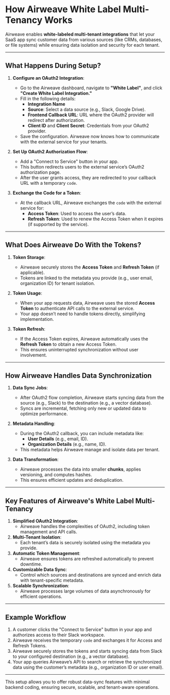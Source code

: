 # How Airweave White Label Multi-Tenancy Works

Airweave enables **white-labeled multi-tenant integrations** that let your SaaS app sync customer data from various sources (like CRMs, databases, or file systems) while ensuring data isolation and security for each tenant.

---

## What Happens During Setup?

1. **Configure an OAuth2 Integration**:
   - Go to the Airweave dashboard, navigate to **"White Label"**, and click **"Create White Label Integration."**
   - Fill in the following details:
     - **Integration Name**
     - **Source**: Select a data source (e.g., Slack, Google Drive).
     - **Frontend Callback URL**: URL where the OAuth2 provider will redirect after authorization.
     - **Client ID** and **Client Secret**: Credentials from your OAuth2 provider.
   - Save the configuration. Airweave now knows how to communicate with the external service for your tenants.

2. **Set Up OAuth2 Authorization Flow**:
   - Add a "Connect to Service" button in your app.
   - This button redirects users to the external service’s OAuth2 authorization page.
   - After the user grants access, they are redirected to your callback URL with a temporary `code`.

3. **Exchange the Code for a Token**:
   - At the callback URL, Airweave exchanges the `code` with the external service for:
     - **Access Token**: Used to access the user’s data.
     - **Refresh Token**: Used to renew the Access Token when it expires (if supported by the service).

---

## What Does Airweave Do With the Tokens?

1. **Token Storage**:
   - Airweave securely stores the **Access Token** and **Refresh Token** (if applicable).
   - Tokens are linked to the metadata you provide (e.g., user email, organization ID) for tenant isolation.

2. **Token Usage**:
   - When your app requests data, Airweave uses the stored **Access Token** to authenticate API calls to the external service.
   - Your app doesn’t need to handle tokens directly, simplifying implementation.

3. **Token Refresh**:
   - If the Access Token expires, Airweave automatically uses the **Refresh Token** to obtain a new Access Token.
   - This ensures uninterrupted synchronization without user involvement.

---

## How Airweave Handles Data Synchronization

1. **Data Sync Jobs**:
   - After OAuth2 flow completion, Airweave starts syncing data from the source (e.g., Slack) to the destination (e.g., a vector database).
   - Syncs are incremental, fetching only new or updated data to optimize performance.

2. **Metadata Handling**:
   - During the OAuth2 callback, you can include metadata like:
     - **User Details** (e.g., email, ID).
     - **Organization Details** (e.g., name, ID).
   - This metadata helps Airweave manage and isolate data per tenant.

3. **Data Transformation**:
   - Airweave processes the data into smaller **chunks**, applies versioning, and computes hashes.
   - This ensures efficient updates and deduplication.

---

## Key Features of Airweave's White Label Multi-Tenancy

1. **Simplified OAuth2 Integration**:
   - Airweave handles the complexities of OAuth2, including token management and API calls.
2. **Multi-Tenant Isolation**:
   - Each tenant’s data is securely isolated using the metadata you provide.
3. **Automatic Token Management**:
   - Airweave ensures tokens are refreshed automatically to prevent downtime.
4. **Customizable Data Sync**:
   - Control which sources and destinations are synced and enrich data with tenant-specific metadata.
5. **Scalable Synchronization**:
   - Airweave processes large volumes of data asynchronously for efficient operations.

---

## Example Workflow

1. A customer clicks the "Connect to Service" button in your app and authorizes access to their Slack workspace.
2. Airweave receives the temporary `code` and exchanges it for Access and Refresh Tokens.
3. Airweave securely stores the tokens and starts syncing data from Slack to your configured destination (e.g., a vector database).
4. Your app queries Airweave’s API to search or retrieve the synchronized data using the customer’s metadata (e.g., organization ID or user email).

---

This setup allows you to offer robust data-sync features with minimal backend coding, ensuring secure, scalable, and tenant-aware operations.